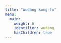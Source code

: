 ```yaml
---
title: "Wudang kung-fu"
menu:
  main:
    weight: 6
    identifier: wudang
    hasChildren: true
---
```

